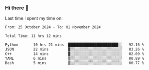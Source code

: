 ### Hi there 👋

<!--
**Grav1tum/Grav1tum** is a ✨ _special_ ✨ repository because its `README.md` (this file) appears on your GitHub profile.

Here are some ideas to get you started:

- 🔭 I’m currently working on ...
- 🌱 I’m currently learning ...
- 👯 I’m looking to collaborate on ...
- 🤔 I’m looking for help with ...
- 💬 Ask me about ...
- 📫 How to reach me: ...
- 😄 Pronouns: ...
- ⚡ Fun fact: ...
-->
Last time I spent my time on:
<!--START_SECTION:waka-->

```txt
From: 25 October 2024 - To: 01 November 2024

Total Time: 11 hrs 12 mins

Python       10 hrs 21 mins  ███████████████████████░░   92.16 %
JSON         22 mins         ▓░░░░░░░░░░░░░░░░░░░░░░░░   03.26 %
C++          14 mins         ▓░░░░░░░░░░░░░░░░░░░░░░░░   02.09 %
YAML         6 mins          ▒░░░░░░░░░░░░░░░░░░░░░░░░   00.89 %
Bash         5 mins          ▒░░░░░░░░░░░░░░░░░░░░░░░░   00.77 %
```

<!--END_SECTION:waka-->
